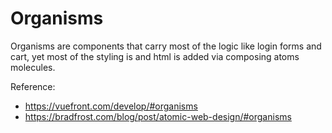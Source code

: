 # Organisms

Organisms are components that carry most of the logic like login forms and cart, yet most of the styling is and html is added via composing atoms molecules.

Reference: 
- https://vuefront.com/develop/#organisms
- https://bradfrost.com/blog/post/atomic-web-design/#organisms
